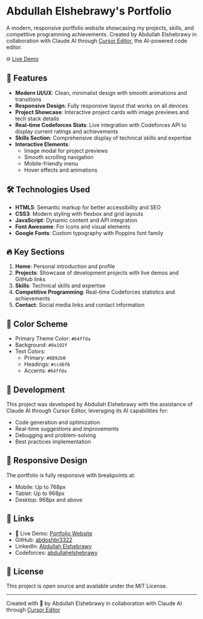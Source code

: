 # Abdullah Elshebrawy's Portfolio

A modern, responsive portfolio website showcasing my projects, skills, and competitive programming achievements. Created by Abdullah Elshebrawy in collaboration with Claude AI through [Cursor Editor](https://cursor.sh/), the AI-powered code editor.

🌐 [Live Demo](https://abdoshbr3322.github.io/Portfolio)

## 🌟 Features

- **Modern UI/UX**: Clean, minimalist design with smooth animations and transitions
- **Responsive Design**: Fully responsive layout that works on all devices
- **Project Showcase**: Interactive project cards with image previews and tech stack details
- **Real-time Codeforces Stats**: Live integration with Codeforces API to display current ratings and achievements
- **Skills Section**: Comprehensive display of technical skills and expertise
- **Interactive Elements**: 
  - Image modal for project previews
  - Smooth scrolling navigation
  - Mobile-friendly menu
  - Hover effects and animations

## 🛠️ Technologies Used

- **HTML5**: Semantic markup for better accessibility and SEO
- **CSS3**: Modern styling with flexbox and grid layouts
- **JavaScript**: Dynamic content and API integration
- **Font Awesome**: For icons and visual elements
- **Google Fonts**: Custom typography with Poppins font family

## 🔥 Key Sections

1. **Home**: Personal introduction and profile
2. **Projects**: Showcase of development projects with live demos and GitHub links
3. **Skills**: Technical skills and expertise
4. **Competitive Programming**: Real-time Codeforces statistics and achievements
5. **Contact**: Social media links and contact information

## 🎨 Color Scheme

- Primary Theme Color: `#64ffda`
- Background: `#0a192f`
- Text Colors:
  - Primary: `#8892b0`
  - Headings: `#ccd6f6`
  - Accents: `#64ffda`

## 🚀 Development

This project was developed by Abdullah Elshebrawy with the assistance of Claude AI through Cursor Editor, leveraging its AI capabilities for:
- Code generation and optimization
- Real-time suggestions and improvements
- Debugging and problem-solving
- Best practices implementation

## 📱 Responsive Design

The portfolio is fully responsive with breakpoints at:
- Mobile: Up to 768px
- Tablet: Up to 968px
- Desktop: 968px and above

## 🔗 Links

- 🎯 Live Demo: [Portfolio Website](https://abdoshbr3322.github.io/Portfolio)
- GitHub: [abdoshbr3322](https://github.com/abdoshbr3322)
- LinkedIn: [Abdullah Elshebrawy](https://www.linkedin.com/in/abdullah-elshebrawy-5b5071253)
- Codeforces: [abdullahelshebrawy](https://codeforces.com/profile/abdullahelshebrawy)

## 📄 License

This project is open source and available under the MIT License.

---
Created with 💚 by Abdullah Elshebrawy in collaboration with Claude AI through [Cursor Editor](https://cursor.sh/) 